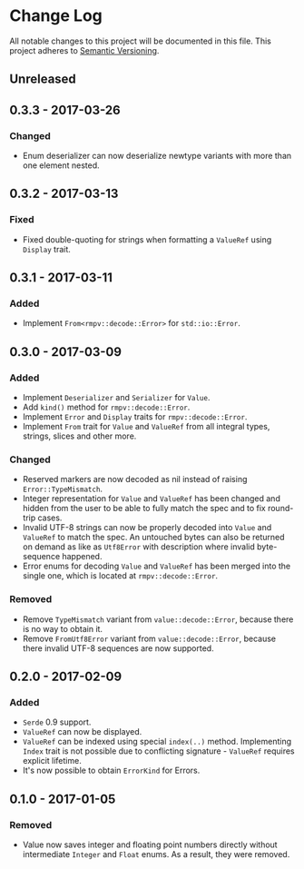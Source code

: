 # Change Log
All notable changes to this project will be documented in this file.
This project adheres to [Semantic Versioning](http://semver.org/).

## Unreleased
## 0.3.3 - 2017-03-26
### Changed
- Enum deserializer can now deserialize newtype variants with more than one element nested.

## 0.3.2 - 2017-03-13
### Fixed
- Fixed double-quoting for strings when formatting a `ValueRef` using `Display` trait.

## 0.3.1 - 2017-03-11
### Added
- Implement `From<rmpv::decode::Error>` for `std::io::Error`.

## 0.3.0 - 2017-03-09
### Added
- Implement `Deserializer` and `Serializer` for `Value`.
- Add `kind()` method for `rmpv::decode::Error`.
- Implement `Error` and `Display` traits for `rmpv::decode::Error`.
- Implement `From` trait for `Value` and `ValueRef` from all integral types, strings, slices and other more.

### Changed
- Reserved markers are now decoded as nil instead of raising `Error::TypeMismatch`.
- Integer representation for `Value` and `ValueRef` has been changed and hidden from the user to be able to fully match the spec and to fix round-trip cases.
- Invalid UTF-8 strings can now be properly decoded into `Value` and `ValueRef` to match the spec. An untouched bytes can also be returned on demand as like as `Utf8Error` with description where invalid byte-sequence happened.
- Error enums for decoding `Value` and `ValueRef` has been merged into the single one, which is located at `rmpv::decode::Error`.

### Removed
- Remove `TypeMismatch` variant from `value::decode::Error`, because there is no way to obtain it.
- Remove `FromUtf8Error` variant from `value::decode::Error`, because there invalid UTF-8 sequences are now supported.

## 0.2.0 - 2017-02-09
### Added
- `Serde` 0.9 support.
- `ValueRef` can now be displayed.
- `ValueRef` can be indexed using special `index(..)` method. Implementing `Index` trait is not possible due to conflicting signature - `ValueRef` requires explicit lifetime.
- It's now possible to obtain `ErrorKind` for Errors.

## 0.1.0 - 2017-01-05
### Removed
- Value now saves integer and floating point numbers directly without intermediate `Integer` and `Float` enums. As a result, they were removed.
